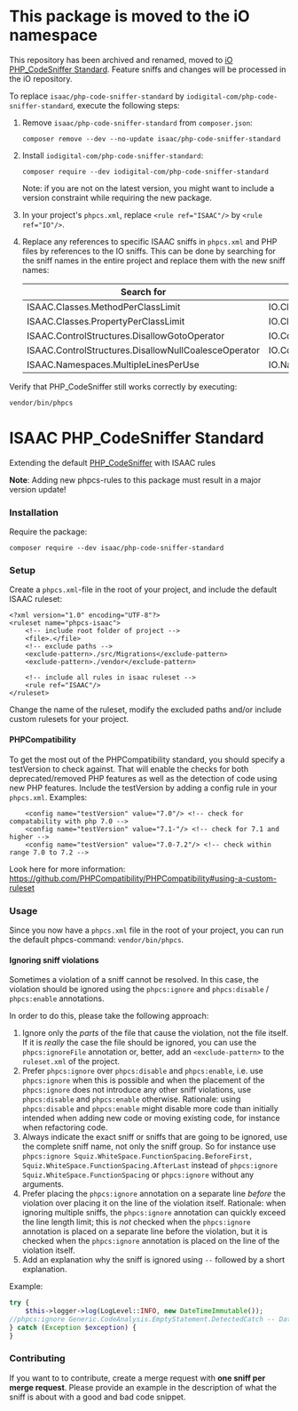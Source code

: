 This package is moved to the iO namespace
===========
This repository has been archived and renamed, moved to [iO PHP_CodeSniffer Standard](https://github.com/iodigital-com/php-code-sniffer-standard). Feature sniffs and changes will be processed in the iO repository.

To replace `isaac/php-code-sniffer-standard` by `iodigital-com/php-code-sniffer-standard`, execute the following steps:

1. Remove `isaac/php-code-sniffer-standard` from `composer.json`:
   ```
   composer remove --dev --no-update isaac/php-code-sniffer-standard
   ```

2. Install `iodigital-com/php-code-sniffer-standard`:
   ```
   composer require --dev iodigital-com/php-code-sniffer-standard
   ```
   Note: if you are not on the latest version, you might want to include a version constraint while requiring the new package.

3. In your project's `phpcs.xml`, replace `<rule ref="ISAAC"/>` by `<rule ref="IO"/>`.

4. Replace any references to specific ISAAC sniffs in `phpcs.xml` and PHP files by references to the IO sniffs. This can be done by searching for the sniff names in the entire project and replace them with the new sniff names:

   | Search for                                           | Replace by                                        |
   | ---------------------------------------------------- | ------------------------------------------------- |
   | ISAAC.Classes.MethodPerClassLimit                    | IO.Classes.MethodPerClassLimit                    |
   | ISAAC.Classes.PropertyPerClassLimit                  | IO.Classes.PropertyPerClassLimit                  |
   | ISAAC.ControlStructures.DisallowGotoOperator         | IO.ControlStructures.DisallowGotoOperator         |
   | ISAAC.ControlStructures.DisallowNullCoalesceOperator | IO.ControlStructures.DisallowNullCoalesceOperator |
   | ISAAC.Namespaces.MultipleLinesPerUse                 | IO.Namespaces.MultipleLinesPerUse                 |


Verify that PHP_CodeSniffer still works correctly by executing:
```
vendor/bin/phpcs
```

ISAAC PHP_CodeSniffer Standard
===========

Extending the default [PHP_CodeSniffer](https://github.com/squizlabs/PHP_CodeSniffer) with ISAAC rules

**Note**: Adding new phpcs-rules to this package must result in a major version update!

### Installation

Require the package:

```
composer require --dev isaac/php-code-sniffer-standard
```

### Setup
Create a `phpcs.xml`-file in the root of your project, and include the default ISAAC ruleset:

```
<?xml version="1.0" encoding="UTF-8"?>
<ruleset name="phpcs-isaac">
    <!-- include root folder of project -->
    <file>.</file>
    <!-- exclude paths -->
    <exclude-pattern>./src/Migrations</exclude-pattern>
    <exclude-pattern>./vendor</exclude-pattern>

    <!-- include all rules in isaac ruleset -->
    <rule ref="ISAAC"/>
</ruleset>
```

Change the name of the ruleset, modify the excluded paths and/or include custom rulesets for your project.

#### PHPCompatibility

To get the most out of the PHPCompatibility standard, you should specify a testVersion to check against.
That will enable the checks for both deprecated/removed PHP features as well as the detection of code using new PHP features.
Include the testVersion by adding a config rule in your `phpcs.xml`. Examples:

```
    <config name="testVersion" value="7.0"/> <!-- check for compatability with php 7.0 -->
    <config name="testVersion" value="7.1-"/> <!-- check for 7.1 and higher -->
    <config name="testVersion" value="7.0-7.2"/> <!-- check within range 7.0 to 7.2 -->
```

Look here for more information: https://github.com/PHPCompatibility/PHPCompatibility#using-a-custom-ruleset

### Usage

Since you now have a `phpcs.xml` file in the root of your project, you can run the default phpcs-command: `vendor/bin/phpcs`.

#### Ignoring sniff violations

Sometimes a violation of a sniff cannot be resolved. In this case, the violation should be ignored using the `phpcs:ignore` and `phpcs:disable` / `phpcs:enable` annotations.

In order to do this, please take the following approach:
1. Ignore only the *parts* of the file that cause the violation, not the file itself. If it is *really* the case the file should be ignored, you can use the `phpcs:ignoreFile` annotation or, better, add an `<exclude-pattern>` to the `ruleset.xml` of the project.
2. Prefer `phpcs:ignore` over `phpcs:disable` and `phpcs:enable`, i.e. use `phpcs:ignore` when this is possible and when the placement of the `phpcs:ignore` does not introduce any other sniff violations, use `phpcs:disable` and `phpcs:enable` otherwise. Rationale: using `phpcs:disable` and `phpcs:enable` might disable more code than initially intended when adding new code or moving existing code, for instance when refactoring code.
3. Always indicate the exact sniff or sniffs that are going to be ignored, use the complete sniff name, not only the sniff group. So for instance use `phpcs:ignore Squiz.WhiteSpace.FunctionSpacing.BeforeFirst, Squiz.WhiteSpace.FunctionSpacing.AfterLast` instead of `phpcs:ignore Squiz.WhiteSpace.FunctionSpacing` or `phpcs:ignore` without any arguments.
4. Prefer placing the `phpcs:ignore` annotation on a separate line *before* the violation over placing it on the line of the violation itself. Rationale: when ignoring multiple sniffs, the `phpcs:ignore` annotation can quickly exceed the line length limit; this is *not* checked when the `phpcs:ignore` annotation is placed on a separate line before the violation, but it is checked when the `phpcs:ignore` annotation is placed on the line of the violation itself.
5. Add an explanation why the sniff is ignored using `--` followed by a short explanation.

Example:

```php
try {
    $this->logger->log(LogLevel::INFO, new DateTimeImmutable());
//phpcs:ignore Generic.CodeAnalysis.EmptyStatement.DetectedCatch -- DateTimeImmutable creation cannot fail in this case
} catch (Exception $exception) {
}
```

### Contributing

If you want to to contribute, create a merge request with **one sniff per merge request**. Please provide
an example in the description of what the sniff is about with a good and bad code snippet.
